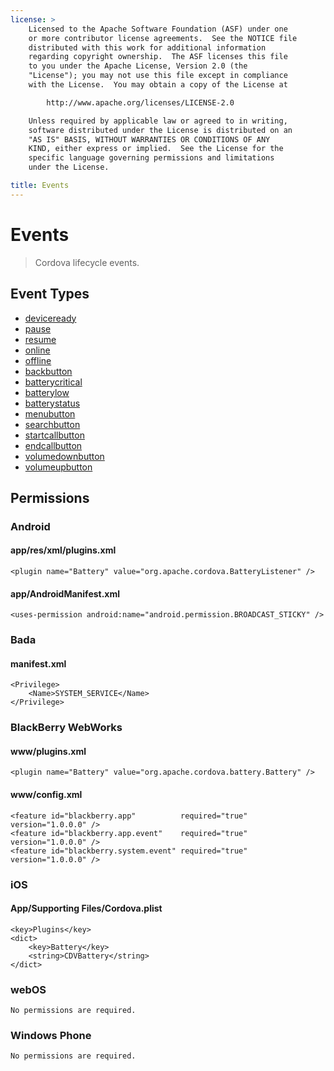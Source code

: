 ```yaml
---
license: >
    Licensed to the Apache Software Foundation (ASF) under one
    or more contributor license agreements.  See the NOTICE file
    distributed with this work for additional information
    regarding copyright ownership.  The ASF licenses this file
    to you under the Apache License, Version 2.0 (the
    "License"); you may not use this file except in compliance
    with the License.  You may obtain a copy of the License at

        http://www.apache.org/licenses/LICENSE-2.0

    Unless required by applicable law or agreed to in writing,
    software distributed under the License is distributed on an
    "AS IS" BASIS, WITHOUT WARRANTIES OR CONDITIONS OF ANY
    KIND, either express or implied.  See the License for the
    specific language governing permissions and limitations
    under the License.

title: Events
---
```


Events
======

> Cordova lifecycle events.

Event Types
-----------

- [deviceready](events.deviceready.html)
- [pause](events.pause.html)
- [resume](events.resume.html)
- [online](events.online.html)
- [offline](events.offline.html)
- [backbutton](events.backbutton.html)
- [batterycritical](events.batterycritical.html)
- [batterylow](events.batterylow.html)
- [batterystatus](events.batterystatus.html)
- [menubutton](events.menubutton.html)
- [searchbutton](events.searchbutton.html)
- [startcallbutton](events.startcallbutton.html)
- [endcallbutton](events.endcallbutton.html)
- [volumedownbutton](events.volumedownbutton.html)
- [volumeupbutton](events.volumeupbutton.html)

Permissions
-----------

### Android

#### app/res/xml/plugins.xml

    <plugin name="Battery" value="org.apache.cordova.BatteryListener" />

#### app/AndroidManifest.xml

    <uses-permission android:name="android.permission.BROADCAST_STICKY" />

### Bada

#### manifest.xml

    <Privilege>
        <Name>SYSTEM_SERVICE</Name>
    </Privilege>

### BlackBerry WebWorks

#### www/plugins.xml

    <plugin name="Battery" value="org.apache.cordova.battery.Battery" />

#### www/config.xml

    <feature id="blackberry.app"          required="true" version="1.0.0.0" />
    <feature id="blackberry.app.event"    required="true" version="1.0.0.0" />
    <feature id="blackberry.system.event" required="true" version="1.0.0.0" />

### iOS

#### App/Supporting Files/Cordova.plist

    <key>Plugins</key>
    <dict>
        <key>Battery</key>
        <string>CDVBattery</string>
    </dict>

### webOS

    No permissions are required.

### Windows Phone

    No permissions are required.
